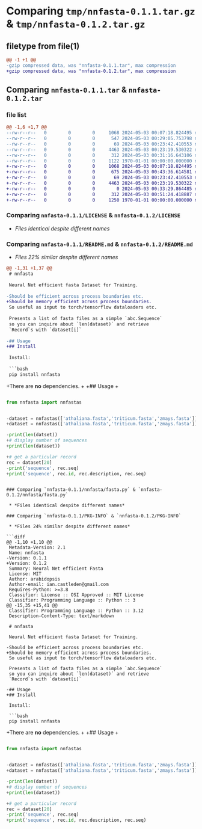 # Comparing `tmp/nnfasta-0.1.1.tar.gz` & `tmp/nnfasta-0.1.2.tar.gz`

## filetype from file(1)

```diff
@@ -1 +1 @@
-gzip compressed data, was "nnfasta-0.1.1.tar", max compression
+gzip compressed data, was "nnfasta-0.1.2.tar", max compression
```

## Comparing `nnfasta-0.1.1.tar` & `nnfasta-0.1.2.tar`

### file list

```diff
@@ -1,6 +1,7 @@
--rw-r--r--   0        0        0     1068 2024-05-03 00:07:18.824495 nnfasta-0.1.1/LICENSE
--rw-r--r--   0        0        0      547 2024-05-03 00:29:05.753798 nnfasta-0.1.1/README.md
--rw-r--r--   0        0        0       69 2024-05-03 00:23:42.410553 nnfasta-0.1.1/nnfasta/__init__.py
--rw-r--r--   0        0        0     4463 2024-05-03 00:23:19.530322 nnfasta-0.1.1/nnfasta/fasta.py
--rw-r--r--   0        0        0      312 2024-05-03 00:31:16.643106 nnfasta-0.1.1/pyproject.toml
--rw-r--r--   0        0        0     1122 1970-01-01 00:00:00.000000 nnfasta-0.1.1/PKG-INFO
+-rw-r--r--   0        0        0     1068 2024-05-03 00:07:18.824495 nnfasta-0.1.2/LICENSE
+-rw-r--r--   0        0        0      675 2024-05-03 00:43:36.614581 nnfasta-0.1.2/README.md
+-rw-r--r--   0        0        0       69 2024-05-03 00:23:42.410553 nnfasta-0.1.2/nnfasta/__init__.py
+-rw-r--r--   0        0        0     4463 2024-05-03 00:23:19.530322 nnfasta-0.1.2/nnfasta/fasta.py
+-rw-r--r--   0        0        0        0 2024-05-03 00:33:29.864485 nnfasta-0.1.2/nnfasta/py.typed
+-rw-r--r--   0        0        0      312 2024-05-03 00:51:24.418887 nnfasta-0.1.2/pyproject.toml
+-rw-r--r--   0        0        0     1250 1970-01-01 00:00:00.000000 nnfasta-0.1.2/PKG-INFO
```

### Comparing `nnfasta-0.1.1/LICENSE` & `nnfasta-0.1.2/LICENSE`

 * *Files identical despite different names*

### Comparing `nnfasta-0.1.1/README.md` & `nnfasta-0.1.2/README.md`

 * *Files 22% similar despite different names*

```diff
@@ -1,31 +1,37 @@
 # nnfasta
 
 Neural Net efficient fasta Dataset for Training.
 
-Should be efficient across process boundaries etc.
+Should be memory efficient across process boundaries.
 So useful as input to torch/tensorflow dataloaders etc.
 
 Presents a list of fasta files as a simple `abc.Sequence`
 so you can inquire about `len(dataset)` and retrieve
 `Record`s with `dataset[i]`
 
-## Usage
+## Install
 
 Install:
 
 ```bash
 pip install nnfasta
 ```
 
+There are **no** dependencies.
+
+## Usage
+
 ```python
 
 from nnfasta import nnfastas 
 
 
-dataset = nnfastas(['athaliana.fasta','triticum.fasta','zmays.fasta'])`
+dataset = nnfastas(['athaliana.fasta','triticum.fasta','zmays.fasta'])
 
-print(len(datset))
+# display number of sequences
+print(len(dataset))
 
+# get a particular record
 rec = dataset[20]
-print('sequence', rec.seq)
+print('sequence', rec.id, rec.description, rec.seq)
 ```
```

### Comparing `nnfasta-0.1.1/nnfasta/fasta.py` & `nnfasta-0.1.2/nnfasta/fasta.py`

 * *Files identical despite different names*

### Comparing `nnfasta-0.1.1/PKG-INFO` & `nnfasta-0.1.2/PKG-INFO`

 * *Files 24% similar despite different names*

```diff
@@ -1,10 +1,10 @@
 Metadata-Version: 2.1
 Name: nnfasta
-Version: 0.1.1
+Version: 0.1.2
 Summary: Neural Net efficient Fasta
 License: MIT
 Author: arabidopsis
 Author-email: ian.castleden@gmail.com
 Requires-Python: >=3.8
 Classifier: License :: OSI Approved :: MIT License
 Classifier: Programming Language :: Python :: 3
@@ -15,35 +15,41 @@
 Classifier: Programming Language :: Python :: 3.12
 Description-Content-Type: text/markdown
 
 # nnfasta
 
 Neural Net efficient fasta Dataset for Training.
 
-Should be efficient across process boundaries etc.
+Should be memory efficient across process boundaries.
 So useful as input to torch/tensorflow dataloaders etc.
 
 Presents a list of fasta files as a simple `abc.Sequence`
 so you can inquire about `len(dataset)` and retrieve
 `Record`s with `dataset[i]`
 
-## Usage
+## Install
 
 Install:
 
 ```bash
 pip install nnfasta
 ```
 
+There are **no** dependencies.
+
+## Usage
+
 ```python
 
 from nnfasta import nnfastas 
 
 
-dataset = nnfastas(['athaliana.fasta','triticum.fasta','zmays.fasta'])`
+dataset = nnfastas(['athaliana.fasta','triticum.fasta','zmays.fasta'])
 
-print(len(datset))
+# display number of sequences
+print(len(dataset))
 
+# get a particular record
 rec = dataset[20]
-print('sequence', rec.seq)
+print('sequence', rec.id, rec.description, rec.seq)
 ```
```

